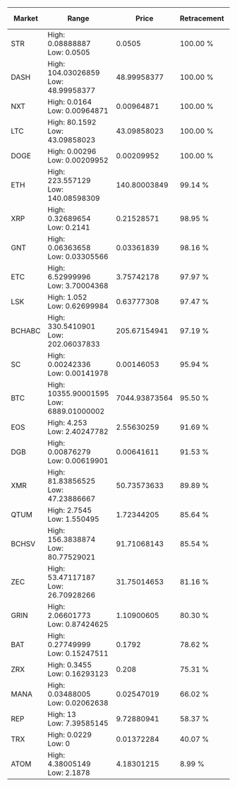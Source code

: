 | Market | Range | Price| Retracement | Doubles to 50% |
| --- | --- | --- | --- | --- |
| STR | High: 0.08888887<br />Low: 0.0505 | 0.0505 | 100.00 % | 1.38 |
| DASH | High: 104.03026859<br />Low: 48.99958377 | 48.99958377 | 100.00 % | 1.56 |
| NXT | High: 0.0164<br />Low: 0.00964871 | 0.00964871 | 100.00 % | 1.35 |
| LTC | High: 80.1592<br />Low: 43.09858023 | 43.09858023 | 100.00 % | 1.43 |
| DOGE | High: 0.00296<br />Low: 0.00209952 | 0.00209952 | 100.00 % | 1.20 |
| ETH | High: 223.557129<br />Low: 140.08598309 | 140.80003849 | 99.14 % | 1.29 |
| XRP | High: 0.32689654<br />Low: 0.2141 | 0.21528571 | 98.95 % | 1.26 |
| GNT | High: 0.06363658<br />Low: 0.03305566 | 0.03361839 | 98.16 % | 1.44 |
| ETC | High: 6.52999996<br />Low: 3.70004368 | 3.75742178 | 97.97 % | 1.36 |
| LSK | High: 1.052<br />Low: 0.62699984 | 0.63777308 | 97.47 % | 1.32 |
| BCHABC | High: 330.5410901<br />Low: 202.06037833 | 205.67154941 | 97.19 % | 1.29 |
| SC | High: 0.00242336<br />Low: 0.00141978 | 0.00146053 | 95.94 % | 1.32 |
| BTC | High: 10355.90001595<br />Low: 6889.01000002 | 7044.93873564 | 95.50 % | 1.22 |
| EOS | High: 4.253<br />Low: 2.40247782 | 2.55630259 | 91.69 % | 1.30 |
| DGB | High: 0.00876279<br />Low: 0.00619901 | 0.00641611 | 91.53 % | 1.17 |
| XMR | High: 81.83856525<br />Low: 47.23886667 | 50.73573633 | 89.89 % | 1.27 |
| QTUM | High: 2.7545<br />Low: 1.550495 | 1.72344205 | 85.64 % | 1.25 |
| BCHSV | High: 156.3838874<br />Low: 80.77529021 | 91.71068143 | 85.54 % | 1.29 |
| ZEC | High: 53.47117187<br />Low: 26.70928266 | 31.75014653 | 81.16 % | 1.26 |
| GRIN | High: 2.06601773<br />Low: 0.87424625 | 1.10900605 | 80.30 % | 1.33 |
| BAT | High: 0.27749999<br />Low: 0.15247511 | 0.1792 | 78.62 % | 1.20 |
| ZRX | High: 0.3455<br />Low: 0.16293123 | 0.208 | 75.31 % | 1.22 |
| MANA | High: 0.03488005<br />Low: 0.02062638 | 0.02547019 | 66.02 % | 1.09 |
| REP | High: 13<br />Low: 7.39585145 | 9.72880941 | 58.37 % | 1.05 |
| TRX | High: 0.0229<br />Low: 0 | 0.01372284 | 40.07 % | 0.00 |
| ATOM | High: 4.38005149<br />Low: 2.1878 | 4.18301215 | 8.99 % | 0.00 |
